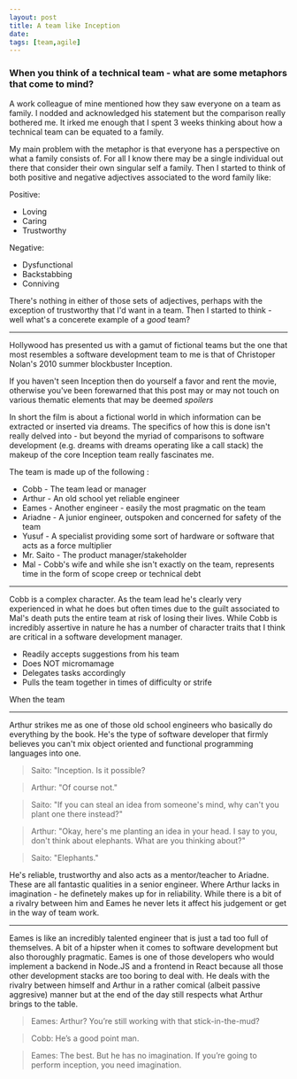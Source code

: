 ```yaml
---
layout: post
title: A team like Inception
date: 
tags: [team,agile]
---
```



### When you think of a technical team - what are some metaphors that come to mind? 

A work colleague of mine mentioned how they saw everyone on a team as family. I nodded and acknowledged his statement but the comparison really bothered me. It irked me enough that I spent 3 weeks thinking about how a technical team can be equated to a family. 

My main problem with the metaphor is that everyone has a perspective on what a family consists of. For all I know there may be a single individual out there that consider their own singular self a family. Then I started to think of both positive and negative adjectives associated to the word family like: 

Positive: 
- Loving
- Caring
- Trustworthy

Negative: 
- Dysfunctional 
- Backstabbing
- Conniving

There's nothing in either of those sets of adjectives, perhaps with the exception of trustworthy that I'd want in a team. Then I started to think - well what's a concerete example of a *good* team?


---

Hollywood has presented us with a gamut of fictional teams but the one that most resembles a software development team to me is that of Christoper Nolan's 2010 summer blockbuster Inception. 

If you haven't seen Inception then do yourself a favor and rent the movie, otherwise you've been forewarned that this post may or may not touch on various thematic elements that may be deemed *spoilers*

In short the film is about a fictional world in which information can be extracted or inserted via dreams. The specifics of how this is done isn't really delved into - but beyond the myriad of comparisons to software development (e.g. dreams with dreams operating like a call stack) the makeup of the core Inception team really fascinates me. 

The team is made up of the following : 

- Cobb - The team lead or manager
- Arthur - An old school yet reliable engineer
- Eames - Another engineer - easily the most pragmatic on the team
- Ariadne - A junior engineer, outspoken and concerned for safety of the team
- Yusuf - A specialist providing some sort of hardware or software that acts as a force multiplier
- Mr. Saito - The product manager/stakeholder
- Mal - Cobb's wife and while she isn't exactly on the team, represents time in the form of scope creep or technical debt

---

Cobb is a complex character. As the team lead he's clearly very experienced in what he does but often times due to the guilt associated to Mal's death puts the entire team at risk of losing their lives. While Cobb is incredibly assertive in nature he has a number of character traits that I think are critical in a software development manager.

- Readily accepts suggestions from his team
- Does NOT micromamage 
- Delegates tasks accordingly 
- Pulls the team together in times of difficulty or strife

When the team 

---

Arthur strikes me as one of those old school engineers who basically do everything by the book. He's the type of software developer that firmly believes you can't mix object oriented and functional programming languages into one. 

> Saito: "Inception. Is it possible?

> Arthur: "Of course not."

> Saito: "If you can steal an idea from someone's mind, why can't you plant one there instead?"

> Arthur: "Okay, here's me planting an idea in your head. I say to you, don't think about elephants. What are you thinking about?"

> Saito: "Elephants."

He's reliable, trustworthy and also acts as a mentor/teacher to Ariadne. These are all fantastic qualities in a senior engineer. Where Arthur lacks in imagination - he definetely makes up for in reliability. While there is a bit of a rivalry between him and Eames he never lets it affect his judgement or get in the way of team work. 

---

Eames is like an incredibly talented engineer that is just a tad too full of themselves. A bit of a hipster when it comes to software development but also thoroughly pragmatic. Eames is one of those developers who would implement a backend in Node.JS and a frontend in React because all those other development stacks are too boring to deal with. He deals with the rivalry between himself and Arthur in a rather comical (albeit passive aggresive) manner but at the end of the day still respects what Arthur brings to the table. 

> Eames: Arthur? You’re still working with that stick-in-the-mud?

> Cobb: He’s a good point man.

> Eames: The best. But he has no imagination. If you’re going to perform inception, you need imagination.

